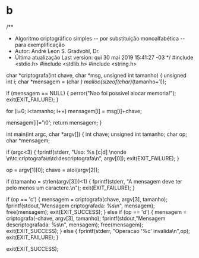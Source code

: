 # b
/**
 * Algoritmo criptográfico simples -- por substituição monoalfabética -- para exemplificação
 * Autor: André Leon S. Gradvohl, Dr.
 * Última atualização Last version: qui 30 mai 2019 15:41:27 -03
 */ 
#include <stdio.h>
#include <stdlib.h>
#include <string.h>

char *criptografa(int chave, char *msg, unsigned int tamanho)
{
  unsigned int i;
  char *mensagem = (char *) malloc(sizeof(char)*(tamanho+1));

  if (mensagem == NULL)
  {
        perror("Nao foi possivel alocar memoria!");
        exit(EXIT_FAILURE);
  }

  for (i=0; i<tamanho; i++)
      mensagem[i] = msg[i]+chave;

  mensagem[i]='\0';
  return mensagem;
}

int main(int argc, char *argv[])
{
  int chave;
  unsigned int tamanho;
  char op;
  char *mensagem;

  if (argc<3)
  {
      fprintf(stderr, "Uso: %s [c|d] <chave> <mensagem>\nonde \n\tc:criptografa\n\td:descriptografa\n", argv[0]);
      exit(EXIT_FAILURE);
  }

  op = argv[1][0];
  chave = atoi(argv[2]);

  if ((tamanho = strlen(argv[3]))<1)
  {
      fprintf(stderr, "A mensagem deve ter pelo menos um caractere.\n");
      exit(EXIT_FAILURE);
  }


  if (op == 'c')
  {
      mensagem = criptografa(chave, argv[3], tamanho);
      fprintf(stdout,"Mensagem criptografada: %s\n", mensagem);
      free(mensagem);
      exit(EXIT_SUCCESS);
  }
  else if (op == 'd')
  {
      mensagem = criptografa(-chave, argv[3], tamanho);
      fprintf(stdout,"Mensagem descriptografada: %s\n", mensagem);
      free(mensagem);
      exit(EXIT_SUCCESS);
  }
  else
  {
      fprintf(stderr, "Operacao \'%c\' invalida\n",op);
      exit(EXIT_FAILURE);
  }

  exit(EXIT_SUCCESS);
